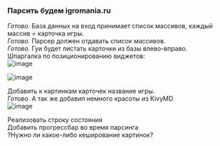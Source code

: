 ### Парсить будем igromania.ru<br/> ###

*Готово.* База данных на вход принимает список массивов, каждый массив = карточка игры.<br/>
*Готово.* Парсер должен отдавать список массивов.<br/>
*Готово.* Гуи будет листать карточки из базы влево-вправо.<br/>
Шпаргалка по позиционированию виджетов:<br/>
![image](https://user-images.githubusercontent.com/18138614/163334561-0e7358e9-998d-49c2-a858-d5d8c951c0be.png)

![image](https://user-images.githubusercontent.com/18138614/163317708-c14716ed-d70e-4713-ac65-4d535175cdd7.png)

Добавить к картинкам карточек название игры.<br/>
*Готово.* А так же добавил немного красоты из KivyMD<br/>
![image](https://user-images.githubusercontent.com/18138614/163384464-4879e773-9939-483d-af0c-2d3a07d4147b.png)

Реализовать строку состояния<br/>
Добавить прогрессбар во время парсинга<br/>
?Нужно ли какое-либо кеширование картинок?
